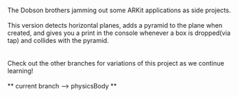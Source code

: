 <BR>
The Dobson brothers jamming out some ARKit applications as side projects.
<BR>
<BR>
This version detects horizontal planes, adds a pyramid to the plane when created, and gives you a print in the console whenever a box is dropped(via tap) and collides with the pyramid.
<BR>
<BR>
<BR>
Check out the other branches for variations of this project as we continue learning!
<BR>
<BR>
** current branch --> physicsBody **
